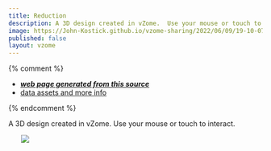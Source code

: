 ```yaml
---
title: Reduction
description: A 3D design created in vZome.  Use your mouse or touch to interact.
image: https://John-Kostick.github.io/vzome-sharing/2022/06/09/19-10-07-Reduction/Reduction.png
published: false
layout: vzome
---
```


{% comment %}
 - [***web page generated from this source***](<https://John-Kostick.github.io/vzome-sharing/2022/06/09/Reduction-19-10-07.html>)
 - [data assets and more info](<https://github.com/John-Kostick/vzome-sharing/tree/main/2022/06/09/19-10-07-Reduction/>)
 
{% endcomment %}

A 3D design created in vZome.  Use your mouse or touch to interact.

<vzome-viewer style="width: 87%; height: 60vh; margin: 5%"
       src="https://John-Kostick.github.io/vzome-sharing/2022/06/09/19-10-07-Reduction/Reduction.vZome" >
  <img src="https://John-Kostick.github.io/vzome-sharing/2022/06/09/19-10-07-Reduction/Reduction.png" />
</vzome-viewer>